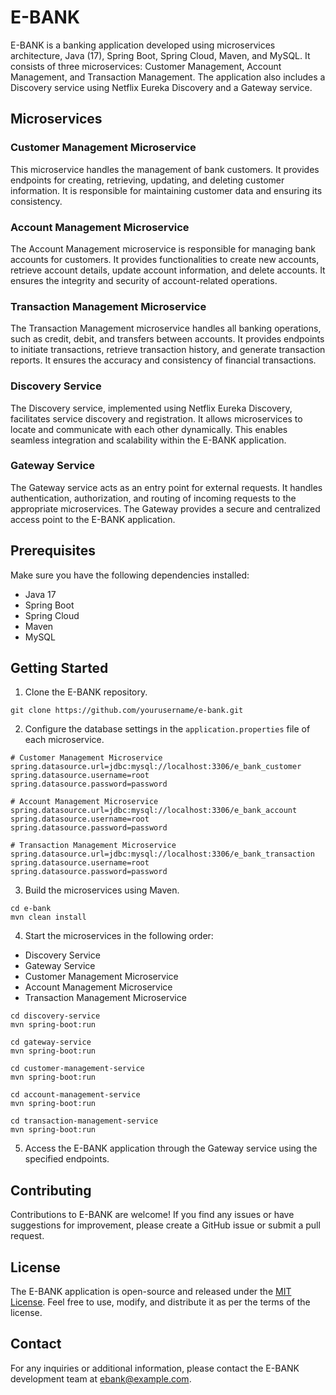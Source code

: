 # E-BANK

E-BANK is a banking application developed using microservices architecture, Java (17), Spring Boot, Spring Cloud, Maven, and MySQL. It consists of three microservices: Customer Management, Account Management, and Transaction Management. The application also includes a Discovery service using Netflix Eureka Discovery and a Gateway service.

## Microservices

### Customer Management Microservice

This microservice handles the management of bank customers. It provides endpoints for creating, retrieving, updating, and deleting customer information. It is responsible for maintaining customer data and ensuring its consistency.

### Account Management Microservice

The Account Management microservice is responsible for managing bank accounts for customers. It provides functionalities to create new accounts, retrieve account details, update account information, and delete accounts. It ensures the integrity and security of account-related operations.

### Transaction Management Microservice

The Transaction Management microservice handles all banking operations, such as credit, debit, and transfers between accounts. It provides endpoints to initiate transactions, retrieve transaction history, and generate transaction reports. It ensures the accuracy and consistency of financial transactions.

### Discovery Service

The Discovery service, implemented using Netflix Eureka Discovery, facilitates service discovery and registration. It allows microservices to locate and communicate with each other dynamically. This enables seamless integration and scalability within the E-BANK application.

### Gateway Service

The Gateway service acts as an entry point for external requests. It handles authentication, authorization, and routing of incoming requests to the appropriate microservices. The Gateway provides a secure and centralized access point to the E-BANK application.

## Prerequisites

Make sure you have the following dependencies installed:

- Java 17
- Spring Boot
- Spring Cloud
- Maven
- MySQL

## Getting Started

1. Clone the E-BANK repository.

```
git clone https://github.com/yourusername/e-bank.git
```

2. Configure the database settings in the `application.properties` file of each microservice.

```
# Customer Management Microservice
spring.datasource.url=jdbc:mysql://localhost:3306/e_bank_customer
spring.datasource.username=root
spring.datasource.password=password

# Account Management Microservice
spring.datasource.url=jdbc:mysql://localhost:3306/e_bank_account
spring.datasource.username=root
spring.datasource.password=password

# Transaction Management Microservice
spring.datasource.url=jdbc:mysql://localhost:3306/e_bank_transaction
spring.datasource.username=root
spring.datasource.password=password
```

3. Build the microservices using Maven.

```
cd e-bank
mvn clean install
```

4. Start the microservices in the following order:

- Discovery Service
- Gateway Service
- Customer Management Microservice
- Account Management Microservice
- Transaction Management Microservice

```
cd discovery-service
mvn spring-boot:run

cd gateway-service
mvn spring-boot:run

cd customer-management-service
mvn spring-boot:run

cd account-management-service
mvn spring-boot:run

cd transaction-management-service
mvn spring-boot:run
```

5. Access the E-BANK application through the Gateway service using the specified endpoints.

## Contributing

Contributions to E-BANK are welcome! If you find any issues or have suggestions for improvement, please create a GitHub issue or submit a pull request.

## License

The E-BANK application is open-source and released under the [MIT License](https://opensource.org/licenses/MIT). Feel free to use, modify, and distribute it as per the terms of the license.

## Contact

For any inquiries or additional information, please contact the E-BANK development team at ebank@example.com.
